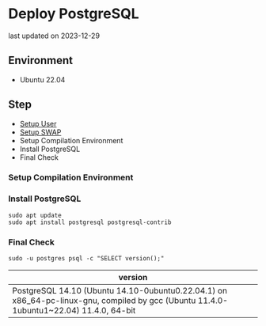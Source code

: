 # Deploy PostgreSQL
last updated on 2023-12-29

## Environment
- Ubuntu 22.04

## Step
- [Setup User](/linux/create_sudoer_user_in_ubuntu.md)
- [Setup SWAP](/linux/setup_swap.md)
- Setup Compilation Environment
- Install PostgreSQL
- Final Check

### Setup Compilation Environment

### Install PostgreSQL
```shell
sudo apt update
sudo apt install postgresql postgresql-contrib
```

### Final Check
```shell
sudo -u postgres psql -c "SELECT version();"
```
| version |
| --- |
| PostgreSQL 14.10 (Ubuntu 14.10-0ubuntu0.22.04.1) on x86_64-pc-linux-gnu, compiled by gcc (Ubuntu 11.4.0-1ubuntu1~22.04) 11.4.0, 64-bit |
